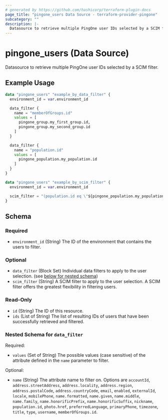 ```yaml
---
# generated by https://github.com/hashicorp/terraform-plugin-docs
page_title: "pingone_users Data Source - terraform-provider-pingone"
subcategory: ""
description: |-
  Datasource to retrieve multiple PingOne user IDs selected by a SCIM filter.
---
```


# pingone_users (Data Source)

Datasource to retrieve multiple PingOne user IDs selected by a SCIM filter.

## Example Usage

```terraform
data "pingone_users" "example_by_data_filter" {
  environment_id = var.environment_id

  data_filter {
    name = "memberOfGroups.id"
    values = [
      pingone_group.my_first_group.id,
      pingone_group.my_second_group.id
    ]
  }

  data_filter {
    name = "population.id"
    values = [
      pingone_population.my_population.id
    ]
  }
}

data "pingone_users" "example_by_scim_filter" {
  environment_id = var.environment_id

  scim_filter = "(population.id eq \"${pingone_population.my_population.id}\") AND (memberOfGroups[id eq \"${pingone_group.my_first_group.id}\"] OR memberOfGroups[id eq \"${pingone_group.my_second_group.id}\"])"
}
```

<!-- schema generated by tfplugindocs -->
## Schema

### Required

- `environment_id` (String) The ID of the environment that contains the users to filter.

### Optional

- `data_filter` (Block Set) Individual data filters to apply to the user selection. (see [below for nested schema](#nestedblock--data_filter))
- `scim_filter` (String) A SCIM filter to apply to the user selection.  A SCIM filter offers the greatest flexibility in filtering users.

### Read-Only

- `id` (String) The ID of this resource.
- `ids` (List of String) The list of resulting IDs of users that have been successfully retrieved and filtered.

<a id="nestedblock--data_filter"></a>
### Nested Schema for `data_filter`

Required:

- `values` (Set of String) The possible values (case sensitive) of the attribute defined in the `name` parameter to filter.

Optional:

- `name` (String) The attribute name to filter on.  Options are `accountId`, `address.streetAddress`, `address.locality`, `address.region`, `address.postalCode`, `address.countryCode`, `email`, `enabled`, `externalId`, `locale`, `mobilePhone`, `name.formatted`, `name.given`, `name.middle`, `name.family`, `name.honorificPrefix`, `name.honorificSuffix`, `nickname`, `population.id`, `photo.href`, `preferredLanguage`, `primaryPhone`, `timezone`, `title`, `type`, `username`, `memberOfGroups.id`.


